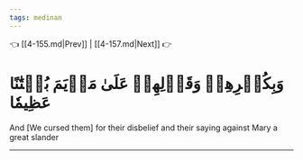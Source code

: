 ```yaml
---
tags: medinan
---
```


👈 [[4-155.md|Prev]] | [[4-157.md|Next]] 👉

# وَبِكُفۡرِهِمۡ وَقَوۡلِهِمۡ عَلَىٰ مَرۡيَمَ بُهۡتَٰنًا عَظِيمٗا

And [We cursed them] for their disbelief and their saying against Mary a great slander

---

